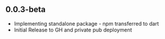 ## 0.0.3-beta

* Implementing standalone package - npm transferred to dart 
* Initial Release to GH and private pub deployment 